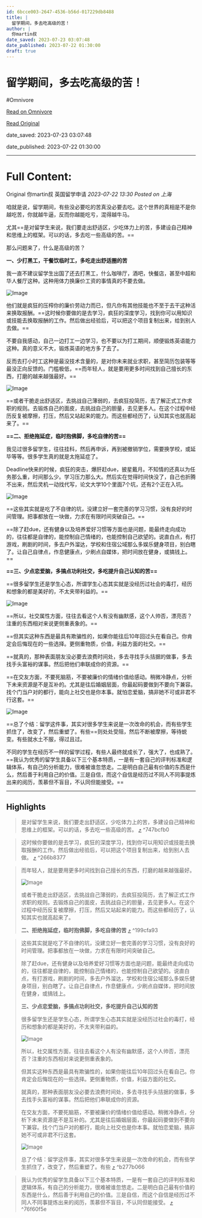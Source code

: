 ```yaml
---
id: 6bcce003-2647-4536-b56d-017229db8488
title: |
  留学期间，多去吃高级的苦！
author: |
  你martin叔
date_saved: 2023-07-23 03:07:48
date_published: 2023-07-22 01:30:00
draft: true
---
```


# 留学期间，多去吃高级的苦！
#Omnivore

[Read on Omnivore](https://omnivore.app/me/https-mp-weixin-qq-com-s-xr-0-tg-2-b-jy-i-5-ko-xe-cbd-g-0-q-18981934e13)

[Read Original](https://mp.weixin.qq.com/s/xr0-TG2bJyI5KoXeCbdG0Q)

date_saved: 2023-07-23 03:07:48

date_published: 2023-07-22 01:30:00

--- 

# Full Content: 

Original 你martin叔  英国留学申请 _2023-07-22 13:30_ _Posted on 上海_ 

咱就是说，留学期间，有些没必要吃的苦真没必要去吃。这个世界的真相是不是你越吃苦，你就越牛逼，反而你越能吃亏，混得越牛马。

尤其==是对留学生来说，我们要走出舒适区，少吃体力上的苦，多建设自己精神和思维上的框架。可以的话，多去吃一些高级的苦。==

那么问题来了，什么是高级的苦？

**一、少打黑工，干餐饮临时工，多吃走出舒适圈的苦**

我一直不建议留学生出国了还去打黑工，什么咖啡厅，酒吧，快餐店，甚至中超和华人餐厅这种。这种用体力换廉价工资的事情真的不要去做。

![Image](https://proxy-prod.omnivore-image-cache.app/0x0,sE8ObuY9OIp2UU6WarPVLa4EGJXSPk0yEhDICLGl9YO0/https://mmbiz.qpic.cn/mmbiz_png/5rqyUARbltaxWSkW4wVGYAicMS7Ban1M8dYZM0HaSKPz7fUQdz7O66aiceQ22pf6dmib51CmLNib68qcNHib4iaOT3Dg/640?wx_fmt=png)

他们就是疯狂的压榨你的廉价劳动力而已，但凡你有其他技能也不至于去干这种活来换取报酬。==这时候你要做的是去学习，疯狂的深度学习，找到你可以用知识或技能去换取报酬的工作。然后做出经验后，可以把这个项目复制出来，给到别人去做。==

不要自我感动，自己一边打工一边学习，也不要以为打工期间，顺便锻炼英语能力这种。真的意义不大，锻炼英语的地方多了去了。

反而去打小时工这种是最没技术含量的，是对你未来就业求职，甚至简历包装等等最没正向反馈的。门槛极低，==而年轻人，就是要用更多时间找到自己擅长的东西，打磨的越来越强最好。==

![Image](https://proxy-prod.omnivore-image-cache.app/0x0,sJ5keZ3iauvNbEMU-ELxHgD1ZFYxRCNwB_cjOITorwXA/https://mmbiz.qpic.cn/mmbiz_png/5rqyUARbltaxWSkW4wVGYAicMS7Ban1M8zxLkr95WKia9a3JgYnk2bJpdSrEaY1cp5y9Y0FPWkibgJib9yNMMWZM7Q/640?wx_fmt=png)

==或者干脆走出舒适区，去挑战自己薄弱的，去疯狂投简历，去了解正式工作求职的规则。去锻炼自己的面皮，去挑战自己的胆量，去见更多人。在这个过程中经历反复被摩擦，打压，然后又站起来的能力。而这些都经历了，认知其实也就高起来了。==

**==二、拒绝拖延症，临时抱佛脚，多吃自律的苦==**

我见过很多留学生，往往挂科，然后再申诉，再到被撤销学位，需要换学校，或延毕等等。很多学生真的就是太拖延症了。

Deadline快来的时候，疯狂的突击，爆肝赶due，披星戴月。不知情的还真以为任务那么重，时间那么少。学习压力那么大。然后实在觉得时间快没了，自己也折腾不出来，然后灵机一动找代写，论文大学10个里面7个坑，还有2个正在入坑。

![Image](https://proxy-prod.omnivore-image-cache.app/0x0,sqP3_pkf_1qllLuUmHzdG6tOBNi-2SJ-iJGcq4HXGBUw/https://mmbiz.qpic.cn/mmbiz_png/5rqyUARbltaxWSkW4wVGYAicMS7Ban1M8icBFHfXG3nf1OPu8gmAXgiaSDSotGicIJTASSd0g6rBsfVaSNFrZlJMGg/640?wx_fmt=png)

==这些其实就是吃了不自律的坑，没建立好一套完善的学习习惯，没有良好的时间管理。把事都放在一块做，力求在有限时间突破自己。==

==除了赶due，还有健身以及培养爱好习惯等方面也是问题，能最终走向成功的，往往都是自律的，能控制自己情绪的，也能控制自己欲望的。说直白点，有打游戏，刷剧的时间，多去户外溜达，学校和住宿公域那么多娱乐健身项目，别白瞎了。让自己自律点，作息健康点，少刷点自媒体，把时间放在健身，或搞钱上。==

**==三、少点恋爱脑，多搞点功利社交，多吃提升自己认知的苦==**

==很多留学生还是学生心态，所谓学生心态其实就是没经历过社会的毒打，经历和想象的都是美好的，不太夹带利益的。==

![Image](https://proxy-prod.omnivore-image-cache.app/0x0,s_W458V9JB3AnonSjVKncRAgWOBrsJbuKinQ_MT2x-M4/https://mmbiz.qpic.cn/mmbiz_png/5rqyUARbltaxWSkW4wVGYAicMS7Ban1M8xiclu9uxictGI9IZCq32mRetmpZXKeaibaD9NcFWGbCpialWlAcDrZeSAg/640?wx_fmt=png)

==所以，社交属性方面，往往去看这个人有没有幽默感，这个人帅否，漂亮否？注重的东西相对来说更侧重表象的。==

==但其实这种东西是最具有欺骗性的，如果你能往后10年回过头在看自己。你肯定会后悔现在的一些选择。更侧重物质，价值，利益方面的社交。==

==就真的，那种表面朋友没必要去浪费时间处，多去寻找手头拮据的做事，多去找手头富裕的谋事。然后把他们串联成你的资源。==

==在交友方面，不要死脑筋，不要被廉价的情绪价值给感动。稍微冷静点，分析下未来资源是不是互补的。尤其是往后婚姻层面，你最起码要做到不要向下兼容。找个门当户对的都行，能向上社交也是你本事。就怕恋爱脑，搞非她不可或非君不行这套。==

![Image](https://proxy-prod.omnivore-image-cache.app/0x0,sEWuMz171UHGOfTLIu2tOgcAi2OhW9D-NuFh686t-vKI/https://mmbiz.qpic.cn/mmbiz_png/5rqyUARbltaxWSkW4wVGYAicMS7Ban1M8ZMOBpMQFRpQg7Lz8siaQ4CEBUvvEm0XuqF1iae6XXkCZvvmArbxEuTSw/640?wx_fmt=png)

==总了个结：留学这件事，其实对很多学生来说是一次改命的机会，而有些学生抓住了，改变了，然后重塑了。有些==则处处受阻，然后不断被摩擦，等待蜕变。有些就水土不服，得过且过。

不同的学生在经历不一样的留学过程，有些人最终就成长了，强大了，也成熟了。==我认为优秀的留学生具备以下三个基本特质，一是有一套自己的评判标准和逻辑体系，有自己的分析能力，很难被谁忽悠走。二是明白自己最有价值的东西是什么，然后善于利用自己的价值。三是自信，而这个自信是经历过不同人不同事提炼出来的阅历，羡慕但不盲目，不认同但能接受。==

---

## Highlights

> 是对留学生来说，我们要走出舒适区，少吃体力上的苦，多建设自己精神和思维上的框架。可以的话，多去吃一些高级的苦。 [⤴️](https://omnivore.app/me/https-mp-weixin-qq-com-s-xr-0-tg-2-b-jy-i-5-ko-xe-cbd-g-0-q-18981934e13#747bcfb0-dd0a-4547-a4b7-3d4ddece5a2c)  ^747bcfb0

> 这时候你要做的是去学习，疯狂的深度学习，找到你可以用知识或技能去换取报酬的工作。然后做出经验后，可以把这个项目复制出来，给到别人去做。 [⤴️](https://omnivore.app/me/https-mp-weixin-qq-com-s-xr-0-tg-2-b-jy-i-5-ko-xe-cbd-g-0-q-18981934e13#266b8377-286d-49f9-908b-3824053a2395)  ^266b8377

> 而年轻人，就是要用更多时间找到自己擅长的东西，打磨的越来越强最好。
> 
> ![Image](https://proxy-prod.omnivore-image-cache.app/0x0,sJ5keZ3iauvNbEMU-ELxHgD1ZFYxRCNwB_cjOITorwXA/https://mmbiz.qpic.cn/mmbiz_png/5rqyUARbltaxWSkW4wVGYAicMS7Ban1M8zxLkr95WKia9a3JgYnk2bJpdSrEaY1cp5y9Y0FPWkibgJib9yNMMWZM7Q/640?wx_fmt=png)
> 
> 或者干脆走出舒适区，去挑战自己薄弱的，去疯狂投简历，去了解正式工作求职的规则。去锻炼自己的面皮，去挑战自己的胆量，去见更多人。在这个过程中经历反复被摩擦，打压，然后又站起来的能力。而这些都经历了，认知其实也就高起来了。
> 
> **二、拒绝拖延症，临时抱佛脚，多吃自律的苦** [⤴️](https://omnivore.app/me/https-mp-weixin-qq-com-s-xr-0-tg-2-b-jy-i-5-ko-xe-cbd-g-0-q-18981934e13#199cfa93-b316-4be1-b3e9-98befcc833ef)  ^199cfa93

> 这些其实就是吃了不自律的坑，没建立好一套完善的学习习惯，没有良好的时间管理。把事都放在一块做，力求在有限时间突破自己。
> 
> 除了赶due，还有健身以及培养爱好习惯等方面也是问题，能最终走向成功的，往往都是自律的，能控制自己情绪的，也能控制自己欲望的。说直白点，有打游戏，刷剧的时间，多去户外溜达，学校和住宿公域那么多娱乐健身项目，别白瞎了。让自己自律点，作息健康点，少刷点自媒体，把时间放在健身，或搞钱上。
> 
> **三、少点恋爱脑，多搞点功利社交，多吃提升自己认知的苦**
> 
> 很多留学生还是学生心态，所谓学生心态其实就是没经历过社会的毒打，经历和想象的都是美好的，不太夹带利益的。
> 
> ![Image](https://proxy-prod.omnivore-image-cache.app/0x0,s_W458V9JB3AnonSjVKncRAgWOBrsJbuKinQ_MT2x-M4/https://mmbiz.qpic.cn/mmbiz_png/5rqyUARbltaxWSkW4wVGYAicMS7Ban1M8xiclu9uxictGI9IZCq32mRetmpZXKeaibaD9NcFWGbCpialWlAcDrZeSAg/640?wx_fmt=png)
> 
> 所以，社交属性方面，往往去看这个人有没有幽默感，这个人帅否，漂亮否？注重的东西相对来说更侧重表象的。
> 
> 但其实这种东西是最具有欺骗性的，如果你能往后10年回过头在看自己。你肯定会后悔现在的一些选择。更侧重物质，价值，利益方面的社交。
> 
> 就真的，那种表面朋友没必要去浪费时间处，多去寻找手头拮据的做事，多去找手头富裕的谋事。然后把他们串联成你的资源。
> 
> 在交友方面，不要死脑筋，不要被廉价的情绪价值给感动。稍微冷静点，分析下未来资源是不是互补的。尤其是往后婚姻层面，你最起码要做到不要向下兼容。找个门当户对的都行，能向上社交也是你本事。就怕恋爱脑，搞非她不可或非君不行这套。
> 
> ![Image](https://proxy-prod.omnivore-image-cache.app/0x0,sEWuMz171UHGOfTLIu2tOgcAi2OhW9D-NuFh686t-vKI/https://mmbiz.qpic.cn/mmbiz_png/5rqyUARbltaxWSkW4wVGYAicMS7Ban1M8ZMOBpMQFRpQg7Lz8siaQ4CEBUvvEm0XuqF1iae6XXkCZvvmArbxEuTSw/640?wx_fmt=png)
> 
> 总了个结：留学这件事，其实对很多学生来说是一次改命的机会，而有些学生抓住了，改变了，然后重塑了。有些 [⤴️](https://omnivore.app/me/https-mp-weixin-qq-com-s-xr-0-tg-2-b-jy-i-5-ko-xe-cbd-g-0-q-18981934e13#b277b066-b9fb-4854-868b-afcfee963a73)  ^b277b066

> 我认为优秀的留学生具备以下三个基本特质，一是有一套自己的评判标准和逻辑体系，有自己的分析能力，很难被谁忽悠走。二是明白自己最有价值的东西是什么，然后善于利用自己的价值。三是自信，而这个自信是经历过不同人不同事提炼出来的阅历，羡慕但不盲目，不认同但能接受。 [⤴️](https://omnivore.app/me/https-mp-weixin-qq-com-s-xr-0-tg-2-b-jy-i-5-ko-xe-cbd-g-0-q-18981934e13#76f60f5e-f8cd-41af-84cb-8e5dfa25e397)  ^76f60f5e

